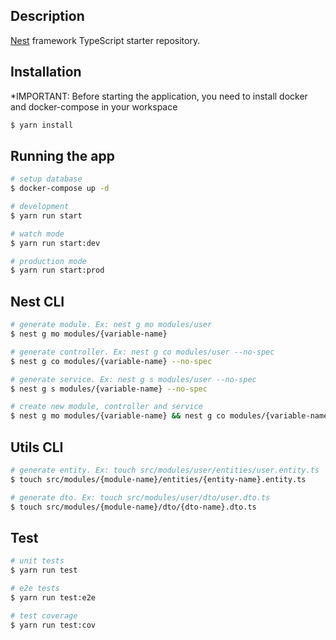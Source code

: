 ## Description

[Nest](https://github.com/nestjs/nest) framework TypeScript starter repository.

## Installation
*IMPORTANT: Before starting the application, you need to install docker and docker-compose in your workspace

```bash
$ yarn install
```

## Running the app

```bash
# setup database
$ docker-compose up -d

# development
$ yarn run start

# watch mode
$ yarn run start:dev

# production mode
$ yarn run start:prod
```

## Nest CLI
```bash
# generate module. Ex: nest g mo modules/user
$ nest g mo modules/{variable-name}

# generate controller. Ex: nest g co modules/user --no-spec
$ nest g co modules/{variable-name} --no-spec

# generate service. Ex: nest g s modules/user --no-spec
$ nest g s modules/{variable-name} --no-spec

# create new module, controller and service
$ nest g mo modules/{variable-name} && nest g co modules/{variable-name} --no-spec && nest g s modules/{variable-name} --no-spec
```

## Utils CLI
```bash
# generate entity. Ex: touch src/modules/user/entities/user.entity.ts
$ touch src/modules/{module-name}/entities/{entity-name}.entity.ts

# generate dto. Ex: touch src/modules/user/dto/user.dto.ts
$ touch src/modules/{module-name}/dto/{dto-name}.dto.ts
```

## Test

```bash
# unit tests
$ yarn run test

# e2e tests
$ yarn run test:e2e

# test coverage
$ yarn run test:cov
```
